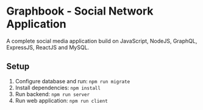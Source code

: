 # Graphbook - Social Network Application

A complete social media application build on JavaScript, NodeJS, GraphQL, ExpressJS, ReactJS and MySQL.

## Setup

1. Configure database and run: `npm run migrate`
2. Install dependencies: `npm install`
3. Run backend: `npm run server`
4. Run web application: `npm run client`
